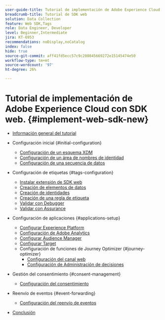 ```yaml
---
user-guide-title: Tutorial de implementación de Adobe Experience Cloud con SDK web
breadcrumb-title: Tutorial de SDK web
solution: Data Collection
feature: Web SDK,Tags
role: Data Engineer, Developer
level: Beginner,Intermediate
jira: KT-6953
recommendations: noDisplay,noCatalog
index: false
hide: true
source-git-commit: aff41fd5ecc57c9c280845669272e15145474e50
workflow-type: tm+mt
source-wordcount: '97'
ht-degree: 26%

---
```



# Tutorial de implementación de Adobe Experience Cloud con SDK web. {#implement-web-sdk-new}

+ [Información general del tutorial](overview.md)
+ Configuración inicial {#initial-configuration}
   + [Configuración de un esquema XDM](configure-schemas.md)
   + [Configuración de un área de nombres de identidad](configure-identities.md)
   + [Configuración de una secuencia de datos](configure-datastream.md)

+ Configuración de etiquetas {#tags-configuration}
   + [Instalar extensión de SDK web](install-web-sdk.md)
   + [Creación de elementos de datos](create-data-elements.md)
   + [Creación de identidades](create-identities.md)
   + [Creación de una regla de etiqueta](create-tag-rule.md)
   + [Validar con Debugger](validate-with-debugger.md)
   + [Validar con Assurance](validate-with-assurance.md)

+ Configuración de aplicaciones {#applications-setup}
   + [Configurar Experience Platform](setup-experience-platform.md)
   + [Configuración de Adobe Analytics](setup-analytics.md)
   + [Configurar Audience Manager](setup-audience-manager.md)
   + [Configurar Target](setup-target.md)
   + Configuración de funciones de Journey Optimizer {#journey-optimizer}
      + [Configuración del canal web](journey-optimizer/setup-web-channel.md)
      + [Configuración de Administración de decisiones](journey-optimizer/setup-decision-management.md)

+ Gestión del consentimiento {#consent-management}
   + [Configuración del consentimiento](setup-consent.md)

+ Reenvío de eventos {#event-forwarding}
   + [Configuración del reenvío de eventos](setup-event-forwarding.md)

+ [Conclusión](conclusion.md)

